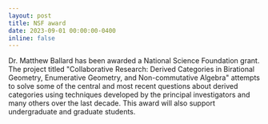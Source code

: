```yaml
---
layout: post
title: NSF award
date: 2023-09-01 00:00:00-0400
inline: false
---
```


Dr. Matthew Ballard has been awarded a National Science Foundation grant.
The project titled "Collaborative Research: Derived Categories in Birational Geometry,
Enumerative Geometry, and Non-commutative Algebra" attempts to solve some of
the central and most recent questions about derived categories using techniques
developed by the principal investigators and many others over the last decade.
This award will also support undergraduate and graduate students.

